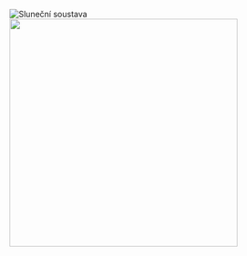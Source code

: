 ![Sluneční soustava](https://media1.giphy.com/media/jjeLnz2QFQzUmeQkZG/giphy.gif?cid=790b7611d45834659182a2e217f8c2a6cbe5a5a5ab6cfd5a&rid=giphy.gif&ct=g)
<img src="(https://media1.giphy.com/media/jjeLnz2QFQzUmeQkZG/giphy.gif?cid=790b7611d45834659182a2e217f8c2a6cbe5a5a5ab6cfd5a&rid=giphy.gif&ct=g)" width="400" height="400" />
